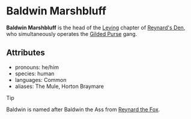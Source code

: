 # Baldwin Marshbluff

**Baldwin Marshbluff** is the head of the [Leving](../../leving) chapter of [Reynard's Den](../../../../organizations/reynards-den), who simultaneously operates the [Gilded Purse](../../../../organizations/gilded-purse) gang.

## Attributes

- pronouns: he/him
- species: human
- languages: Common
- aliases: The Mule, Horton Braymare

> [!TIP]
> Baldwin is named after Baldwin the Ass from [Reynard the Fox](https://en.wikipedia.org/wiki/Reynard_the_Fox).
